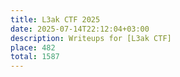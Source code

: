 ```yaml
---
title: L3ak CTF 2025
date: 2025-07-14T22:12:04+03:00
description: Writeups for [L3ak CTF]
place: 482
total: 1587
---
```

